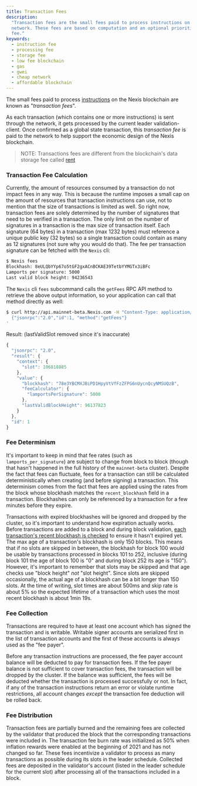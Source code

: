 ```yaml
---
title: Transaction Fees
description:
  "Transaction fees are the small fees paid to process instructions on the
  network. These fees are based on computation and an optional prioritization
  fee."
keywords:
  - instruction fee
  - processing fee
  - storage fee
  - low fee blockchain
  - gas
  - gwei
  - cheap network
  - affordable blockchain
---
```


The small fees paid to process [instructions](/docs/terminology.md#instruction)
on the Nexis blockchain are known as "_transaction fees_".

As each transaction (which contains one or more instructions) is sent through
the network, it gets processed by the current leader validation-client. Once
confirmed as a global state transaction, this _transaction fee_ is paid to the
network to help support the economic design of the Nexis blockchain.

> NOTE: Transactions fees are different from the blockchain's data storage fee
> called [rent](/docs/core/rent.md)

### Transaction Fee Calculation

Currently, the amount of resources consumed by a transaction do not impact fees
in any way. This is because the runtime imposes a small cap on the amount of
resources that transaction instructions can use, not to mention that the size of
transactions is limited as well. So right now, transaction fees are solely
determined by the number of signatures that need to be verified in a
transaction. The only limit on the number of signatures in a transaction is the
max size of transaction itself. Each signature (64 bytes) in a transaction (max
1232 bytes) must reference a unique public key (32 bytes) so a single
transaction could contain as many as 12 signatures (not sure why you would do
that). The fee per transaction signature can be fetched with the `Nexis` cli:

```bash
$ Nexis fees
Blockhash: 8eULQbYYp67o5tGF2gxACnBCKAE39TetbYYMGTx3iBFc
Lamports per signature: 5000
Last valid block height: 94236543
```

The `Nexis` cli `fees` subcommand calls the `getFees` RPC API method to
retrieve the above output information, so your application can call that method
directly as well:

```bash
$ curl http://api.mainnet-beta.Nexis.com -H "Content-Type: application/json" -d '
  {"jsonrpc":"2.0","id":1, "method":"getFees"}
'
```

Result: (lastValidSlot removed since it's inaccurate)

```js
{
  "jsonrpc": "2.0",
  "result": {
    "context": {
      "slot": 106818885
    },
    "value": {
      "blockhash": "78e3YBCMXJBiPD1HpyVtVfFzZFPG6nUycnQcyNMSUQzB",
      "feeCalculator": {
        "lamportsPerSignature": 5000
      },
      "lastValidBlockHeight": 96137823
    }
  },
  "id": 1
}
```

### Fee Determinism

It's important to keep in mind that fee rates (such as `lamports_per_signature`)
are subject to change from block to block (though that hasn't happened in the
full history of the `mainnet-beta` cluster). Despite the fact that fees can
fluctuate, fees for a transaction can still be calculated deterministically when
creating (and before signing) a transaction. This determinism comes from the
fact that fees are applied using the rates from the block whose blockhash
matches the `recent_blockhash` field in a transaction. Blockhashes can only be
referenced by a transaction for a few minutes before they expire.

Transactions with expired blockhashes will be ignored and dropped by the
cluster, so it's important to understand how expiration actually works. Before
transactions are added to a block and during block validation,
[each transaction's recent blockhash is checked](https://github.com/Nexis-labs/Nexis/blob/647aa926673e3df4443d8b3d9e3f759e8ca2c44b/runtime/src/bank.rs#L3482)
to ensure it hasn't expired yet. The max age of a transaction's blockhash is
only 150 blocks. This means that if no slots are skipped in between, the
blockhash for block 100 would be usable by transactions processed in blocks 101
to 252, inclusive (during block 101 the age of block 100 is "0" and during block
252 its age is "150"). However, it's important to remember that slots may be
skipped and that age checks use "block height" _not_ "slot height". Since slots
are skipped occasionally, the actual age of a blockhash can be a bit longer than
150 slots. At the time of writing, slot times are about 500ms and skip rate is
about 5% so the expected lifetime of a transaction which uses the most recent
blockhash is about 1min 19s.

### Fee Collection

Transactions are required to have at least one account which has signed the
transaction and is writable. Writable signer accounts are serialized first in
the list of transaction accounts and the first of these accounts is always used
as the "fee payer".

Before any transaction instructions are processed, the fee payer account balance
will be deducted to pay for transaction fees. If the fee payer balance is not
sufficient to cover transaction fees, the transaction will be dropped by the
cluster. If the balance was sufficient, the fees will be deducted whether the
transaction is processed successfully or not. In fact, if any of the transaction
instructions return an error or violate runtime restrictions, all account
changes _except_ the transaction fee deduction will be rolled back.

### Fee Distribution

Transaction fees are partially burned and the remaining fees are collected by
the validator that produced the block that the corresponding transactions were
included in. The transaction fee burn rate was initialized as 50% when inflation
rewards were enabled at the beginning of 2021 and has not changed so far. These
fees incentivize a validator to process as many transactions as possible during
its slots in the leader schedule. Collected fees are deposited in the
validator's account (listed in the leader schedule for the current slot) after
processing all of the transactions included in a block.
